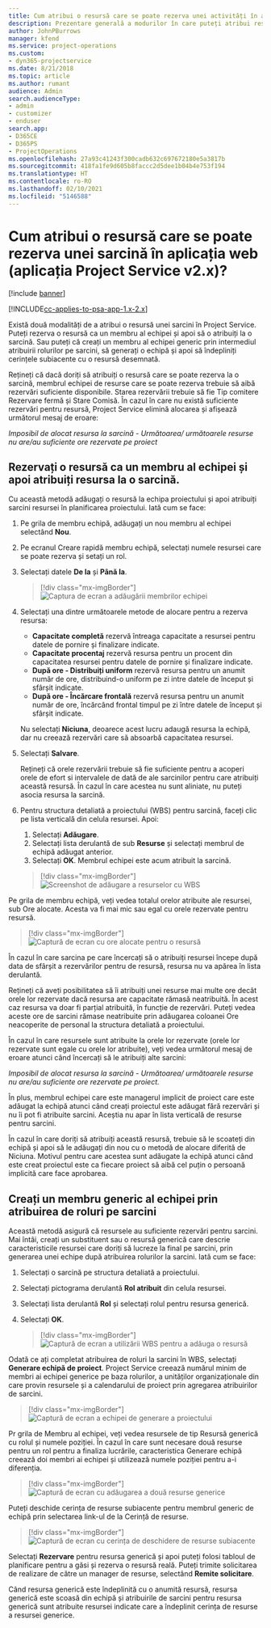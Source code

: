 ```yaml
---
title: Cum atribui o resursă care se poate rezerva unei activități în aplicația web
description: Prezentare generală a modurilor în care puteți atribui resurse care pot fi rezervate.
author: JohnPBurrows
manager: kfend
ms.service: project-operations
ms.custom:
- dyn365-projectservice
ms.date: 8/21/2018
ms.topic: article
ms.author: rumant
audience: Admin
search.audienceType:
- admin
- customizer
- enduser
search.app:
- D365CE
- D365PS
- ProjectOperations
ms.openlocfilehash: 27a93c41243f300cadb632c697672180e5a3817b
ms.sourcegitcommit: 418fa1fe9d605b8faccc2d5dee1b04b4e753f194
ms.translationtype: HT
ms.contentlocale: ro-RO
ms.lasthandoff: 02/10/2021
ms.locfileid: "5146588"
---
```

# <a name="how-do-i-assign-a-bookable-resource-to-a-task-in-the-web-app-project-service-app-v2x"></a>Cum atribui o resursă care se poate rezerva unei sarcină în aplicația web (aplicația Project Service v2.x)?

[!include [banner](../includes/psa-now-project-operations.md)]

[!INCLUDE[cc-applies-to-psa-app-1.x-2.x](../includes/cc-applies-to-psa-app-1x-2x.md)]

Există două modalități de a atribui o resursă unei sarcini în Project Service. Puteți rezerva o resursă ca un membru al echipei și apoi să o atribuiți la o sarcină. Sau puteți că creați un membru al echipei generic prin intermediul atribuirii rolurilor pe sarcini, să generați o echipă și apoi să îndepliniți cerințele subiacente cu o resursă desemnată.

Rețineți că dacă doriți să atribuiți o resursă care se poate rezerva la o sarcină, membrul echipei de resurse care se poate rezerva trebuie să aibă rezervări suficiente disponibile. Starea rezervării trebuie să fie Tip comitere Rezervare fermă și Stare Comisă. În cazul în care nu există suficiente rezervări pentru resursă, Project Service elimină alocarea și afișează următorul mesaj de eroare:

*Imposibil de alocat resursa la sarcină - Următoarea/ următoarele resurse nu are/au suficiente ore rezervate pe proiect*

## <a name="book-a-resource-as-a-team-member-and-then-assign-the-resource-to-a-task"></a>Rezervați o resursă ca un membru al echipei și apoi atribuiți resursa la o sarcină.

Cu această metodă adăugați o resursă la echipa proiectului și apoi atribuiți sarcini resursei în planificarea proiectului. Iată cum se face:
1.  Pe grila de membru echipă, adăugați un nou membru al echipei selectând **Nou**.
2.  Pe ecranul Creare rapidă membru echipă, selectați numele resursei care se poate rezerva și setați un rol.
3.  Selectați datele **De la** și **Până la**.

    > [!div class="mx-imgBorder"] 
    > ![Captura de ecran a adăugării membrilor echipei](media/FAQ-Resources-to-Tasks2-1.png "Captura de ecran a adăugării membrilor echipei")
 
4.  Selectați una dintre următoarele metode de alocare pentru a rezerva resursa:
    - **Capacitate completă** rezervă întreaga capacitate a resursei pentru datele de pornire și finalizare indicate.
    - **Capacitate procentaj** rezervă resursa pentru un procent din capacitatea resursei pentru datele de pornire și finalizare indicate.
    - **După ore - Distribuiți uniform** rezervă resursa pentru un anumit număr de ore, distribuind-o uniform pe zi intre datele de început și sfârșit indicate.
    - **După ore - Încărcare frontală** rezervă resursa pentru un anumit număr de ore, încărcând frontal timpul pe zi între datele de început și sfârșit indicate.

    Nu selectați **Niciuna**, deoarece acest lucru adaugă resursa la echipă, dar nu creează rezervări care să absoarbă capacitatea resursei.
5.  Selectați **Salvare**.

    Rețineți că orele rezervării trebuie să fie suficiente pentru a acoperi orele de efort si intervalele de dată de ale sarcinilor pentru care atribuiți această resursă. În cazul în care acestea nu sunt aliniate, nu puteți asocia resursa la sarcină.

6.  Pentru structura detaliată a proiectului (WBS) pentru sarcină, faceți clic pe lista verticală din celula resursei. Apoi: 

    1. Selectați **Adăugare**.
    2. Selectați lista derulantă de sub **Resurse** și selectați membrul de echipă adăugat anterior.
    3. Selectați **OK**. Membrul echipei este acum atribuit la sarcină.

    > [!div class="mx-imgBorder"] 
    > ![Screenshot de adăugare a resurselor cu WBS](media/FAQ-Resources-to-Tasks2-2.png "Screenshot de adăugare a resurselor cu WBS")
 
Pe grila de membru echipă, veți vedea totalul orelor atribuite ale resursei, sub Ore alocate. Acesta va fi mai mic sau egal cu orele rezervate pentru resursă. 

> [!div class="mx-imgBorder"] 
> ![Captură de ecran cu ore alocate pentru o resursă](media/FAQ-Resources-to-Tasks2-3.png "Captură de ecran cu ore alocate pentru o resursă")
 
În cazul în care sarcina pe care încercați să o atribuiți resursei începe după data de sfârșit a rezervărilor pentru de resursă, resursa nu va apărea în lista derulantă.

Rețineți că aveți posibilitatea să îi atribuiți unei resurse mai multe ore decât orele lor rezervate dacă resursa are capacitate rămasă neatribuită. În acest caz resursa va doar fi parțial atribuită, în funcție de rezervări. Puteți vedea aceste ore de sarcini rămase neatribuite prin adăugarea coloanei Ore neacoperite de personal la structura detaliată a proiectului.

În cazul în care resursele sunt atribuite la orele lor rezervate (orele lor rezervate sunt egale cu orele lor atribuite), veți vedea următorul mesaj de eroare atunci când încercați să le atribuiți alte sarcini:

*Imposibil de alocat resursa la sarcină - Următoarea/ următoarele resurse nu are/au suficiente ore rezervate pe proiect.*

În plus, membrul echipei care este managerul implicit de proiect care este adăugat la echipă atunci când creați proiectul este adăugat fără rezervări și nu îi pot fi atribuite sarcini. Aceștia nu apar în lista verticală de resurse pentru sarcini.

În cazul în care doriți să atribuiți această resursă, trebuie să le scoateți din echipă și apoi să le adăugați din nou cu o metodă de alocare diferită de Niciuna. Motivul pentru care acestea sunt adăugate la echipă atunci când este creat proiectul este ca fiecare proiect să aibă cel puțin o persoană implicită care face aprobarea.

## <a name="create-a-generic-team-member-through-role-assignment-on-tasks"></a>Creați un membru generic al echipei prin atribuirea de roluri pe sarcini

Această metodă asigură că resursele au suficiente rezervări pentru sarcini. Mai întâi, creați un substituent sau o resursă generică care descrie caracteristicile resursei care doriți să lucreze la final pe sarcini, prin generarea unei echipe după atribuirea rolurilor la sarcini. Iată cum se face:

1. Selectați o sarcină pe structura detaliată a proiectului.
2. Selectați pictograma derulantă **Rol atribuit** din celula resursei.
3. Selectați lista derulantă **Rol** și selectați rolul pentru resursa generică.
4. Selectați **OK**.

    > [!div class="mx-imgBorder"] 
    > ![Captură de ecran a utilizării WBS pentru a adăuga o resursă](media/FAQ-Resources-to-Tasks2-4.png "Captură de ecran a utilizării WBS pentru a adăuga o resursă")
 
Odată ce ați completat atribuirea de roluri la sarcini în WBS, selectați **Generare echipă de proiect**. Project Service creează numărul minim de membri ai echipei generice pe baza rolurilor, a unităților organizaționale din care provin resursele și a calendarului de proiect prin agregarea atribuirilor de sarcini.

> [!div class="mx-imgBorder"] 
> ![Captură de ecran a echipei de generare a proiectului](media/FAQ-Resources-to-Tasks2-5.png "Captură de ecran a echipei de generare a proiectului")
 
Pr grila de Membru al echipei, veți vedea resursele de tip Resursă generică cu rolul și numele poziției. În cazul în care sunt necesare două resurse pentru un rol pentru a finaliza lucrările, caracteristica Generare echipă creează doi membri ai echipei și utilizează numele poziției pentru a-i diferenția.

> [!div class="mx-imgBorder"] 
> ![Captură de ecran cu adăugarea a două resurse generice](media/FAQ-Resources-to-Tasks2-6.png "Captură de ecran cu adăugarea a două resurse generice")
 
Puteți deschide cerința de resurse subiacente pentru membrul generic de echipă prin selectarea link-ul de la Cerință de resurse.

> [!div class="mx-imgBorder"] 
> ![Captură de ecran cu cerința de deschidere de resurse subiacente](media/FAQ-Resources-to-Tasks2-7.png "Captură de ecran cu cerința de deschidere de resurse subiacente")

Selectați **Rezervare** pentru resursa generică și apoi puteți folosi tabloul de planificare pentru a găsi și rezerva o resursă reală. Puteți trimite solicitarea de realizare de către un manager de resurse, selectând **Remite solicitare**.

Când resursa generică este îndeplinită cu o anumită resursă, resursa generică este scoasă din echipă și atribuirile de sarcini pentru resursa generică sunt atribuite resursei indicate care a îndeplinit cerința de resurse a resursei generice.
 

